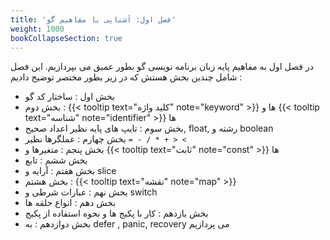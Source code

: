 ```yaml
---
title: 'فصل اول: آشنایی با مفاهیم گو'
weight: 1000
bookCollapseSection: true
---
```


در فصل اول به مفاهیم پایه زبان برنامه نویسی گو  بطور عمیق می بپردازیم. این فصل شامل چندین بخش هستش که در زیر بطور مختصر توضیح دادیم :

- بخش اول : ساختار کد گو
- بخش دوم : {{< tooltip text="کلید واژه" note="keyword" >}} ها و  {{< tooltip text="شناسه" note="identifier" >}} ها
- بخش سوم : تایپ های پایه نظیر اعداد صحیح, float, رشته و boolean 
- بخش چهارم : عملگرها نظیر `= - / * + > <` 
- بخش پنجم : متغیرها و {{< tooltip text="ثابت" note="const" >}} ها 
- بخش ششم : تابع 
- بخش هفتم : آرایه و slice
- بخش هشتم :  {{< tooltip text="نقشه" note="map" >}}
- بخش نهم : عبارات شرطی و switch
- بخش دهم : انواع حلقه ها
- بخش یازدهم : کار با پکیج ها و نحوه استفاده از پکیج
- بخش دوازدهم : به defer , panic, recovery می پردازیم
